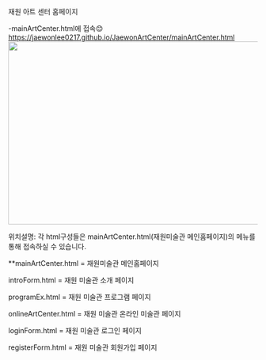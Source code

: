 재원 아트 센터 홈페이지

-mainArtCenter.html에 접속😊
https://jaewonlee0217.github.io/JaewonArtCenter/mainArtCenter.html
<img src="https://user-images.githubusercontent.com/55820321/86207543-bd6b1480-bba9-11ea-990c-eb1ebc270a28.JPG" width="700" height="370">



위치설명: 각 html구성들은 mainArtCenter.html(재원미술관 메인홈페이지)의 메뉴를 통해 접속하실 수 있습니다.

**mainArtCenter.html = 재원미술관 메인홈페이지

introForm.html = 재원 미술관 소개 페이지

programEx.html = 재원 미술관 프로그램 페이지

onlineArtCenter.html = 재원 미술관 온라인 미술관 페이지

loginForm.html = 재원 미술관 로그인 페이지

registerForm.html = 재원 미술관 회원가입 페이지
